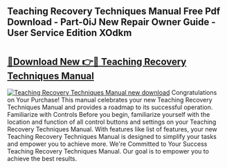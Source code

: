 ## Teaching Recovery Techniques Manual Free Pdf Download - Part-0iJ New Repair Owner Guide - User Service Edition XOdkm

# <h2><a href="http://cf24523.oget.top/?id=Teaching+Recovery+Techniques+Manual">🔗Download New 👉🔴 Teaching Recovery Techniques Manual</a></h2>

[![Teaching Recovery Techniques Manual new download](https://i.imgur.com/5g1atiW.png)](http://cf24523.oget.top/?id=Teaching+Recovery+Techniques+Manual)
Congratulations on Your Purchase! This manual celebrates your new Teaching Recovery Techniques Manual and provides a roadmap to its successful operation. Familiarize with Controls Before you begin, familiarize yourself with the location and function of all control buttons and settings on your Teaching Recovery Techniques Manual. With features like list of features, your new Teaching Recovery Techniques Manual is designed to simplify your tasks and empower you to achieve more. We're Committed to Your Success Teaching Recovery Techniques Manual. Our goal is to empower you to achieve the best results.
